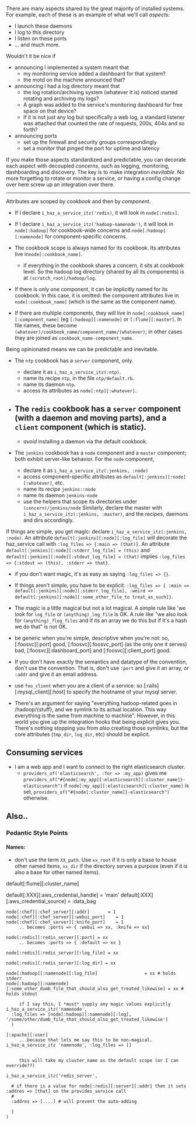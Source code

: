 There are many aspects shared by the great majority of installed systems. For example, each of these is an example of what we'll call *aspects*:
* I launch these daemons
* I log to this directory
* I listen on these ports 
* ... and much more.

Wouldn't it be nice if
* announcing I implemented a system meant that
  - my monitoring service added a dashboard for that system?
  - the motd on the machine announced that?
* announcing I had a log directory meant that 
  - the log rotation/archiving system (whatever it is) noticed started rotating and archiving my logs?
  - A graph was added to the service's monitoring dashboard for free space on that device?
  - if it is not just any log but specifically a web log, a standard listener was attached that counted the rate of requests, 200s, 404s and so forth?
* announcing ports
  - set up the firewall and security groups correspondingly
  - set a monitor that pinged the port for uptime and latency

If you make those aspects standardized and predictable, you can decorate each aspect with decoupled *concerns*, such as logging, monitoring, dashboarding and discovery. The key is to make integration *inevitable*. No more forgetting to rotate or monitor a service, or having a config change over here screw up an integration over there.


__________________________________________________________________________

Attributes are scoped by *cookbook* and then by *component*.
* If I declare `i_haz_a_service_itz('redis)`, it will look in `node[:redis]`.
* If I declare `i_haz_a_service_itz('hadoop-namenode')`, it will look in `node[:hadoop]` for cookbook-wide concerns and `node[:hadoop][:namenode]` for component-specific concerns.

* The cookbook scope is always named for its cookbook. Its attributes live in`node[:cookbook_name]`.
  - if everything in the cookbook shares a concern, it sits at cookbook level. So the hadoop log directory (shared by all its components) is at `(scratch_root)/hadoop/log`.
* If there is only one component, it can be implicitly named for its cookbook. In this case, it is omitted: the component attributes live in `node[:cookbook_name]` (which is the same as the component name).
* If there are multiple components, they will live in `node[:cookbook_name][:component_name]` (eg `[:hadoop][:namenode]` or `[:flume][:master]`. In file names, these become `(whatever)/cookbook_name/component_name/(whatever)`; in other cases they are joined as `cookbook_name-component_name`.

Being opinionated means we can be predictable and inevitable.

* The `ntp` cookbook has a `server` component, only. 
  - declare it as `i_haz_a_service_itz(:ntp)`.
  - name its recipe `ntp`, in the file `ntp/default.rb`.
  - name its daemon `ntp`.
  - access its attributes as `node[:ntp][:whatever]`.

* The `redis` cookbook has a `server` component (with a daemon and moving parts), and a `client` component (which is static).
  - 
  - *avoid* installing a daemon via the default cookbook.

* The `jenkins` cookbook has a `node` component and a `master` component; both exhibit server-like behavior.  For the `node` component,
  - declare it as `i_haz_a_service_itz(:jenkins, :node)`
  - access component-specific attributes as `default[:jenkins][:node][:whatever]`, etc.
  - name its recipe `jenkins::node`
  - name its daemon `jenkins-node`
  - use the helpers that scope its directories under `(concern)/jenkins/node`
Similarly, declare the master with `i_haz_a_service_itz(:jenkins, :master)`, and the recipes, daemons and dirs accordingly.

If things are simple, you get magic: declare `i_haz_a_service_itz(:jenkins, :node)`. An attribute `default[:jenkins][:node][:log_file]` will decorate the haz_service call with `:log_files => {:main => (that)}`. An attribute `default[:jenkins][:node][:stderr_log_file] = (this)` and `default[:jenkins][:node][:stdout_log_file] = (that)` implies  `:log_files => {:stdout => (this), :stderr => that}`.
* if you don't want magic, it's as easy as saying `:log_files => {}`.
* If things aren't simple, you have to be explicit: `:log_files => { :main => default[:jenkins][:node][:stderr_log_file], :weird => default[:jenkins][:node][:some_other_file_to treat_as_such]}`.
* The magic is a little magical but not a lot magical. A simple rule like 'we look for `log_file` or `(anything)_log_file` is OK. A rule like "we also look for `(anything)_?log_files` and if its an array we do this but if it's a hash we do that" is not OK.

* be generic when you're simple, descriptive when you're not: so, [:foosvc][:port] good, [:foosvc][:foosvc_port] (as the only one it serves) bad, [:foosvc][:dashboard_port] and [:foosvc][:client_port] good.

* If you don't have exactly the semantics and datatype of the convention, don't use the convention.  That is, don't use `:port` and give it an array, or `:addr` and give it an email address.

* use `foo_client` when you are a client of a service: so [:rails][:mysql_client][:host] to specify the hostname of your mysql server.

* There's an argument for saying "everything hadoop-related goes in /hadoop/{stuff}, and we symlink to its actual location. This way everything is the same from machine to machine". However, in this world you give up the integration hooks that being explicit gives you.  There's nothing stopping you from *also* creating those symlinks, but the core attributes (`tmp_dir`, `log_dir`, etc) should be explicit.

## Consuming services

* I am a web app and I want to connect to the right elasticsearch cluster.
  - `providers_of('elasticsearch', :for => :my_app)` gives me `providers_of("#{node[:my_app][:elasticsearch][:cluster_name]}-elasticsearch")` if `node[:my_app][:elasticsearch][:cluster_name]` is set, `providers_of("#{node[:cluster_name]}-elasticsearch")` otherwise.


## Also..

### Pedantic Style Points

#### Names:

* don't use the term `XX_path`. Use `xx_root` if it is only a base to house other named items, `xx_dir` if the directory serves a purpose (even if it is also a base for other named items).

default[:flume][:cluster_name]

default[:XXX][:aws_credential_handle] = 'main'
default[:XXX][:aws_credential_source] = :data_bag

    node[:chef][:chef_server][:addr]       = 1
    node[:chef][:chef_server][:webui_port]    = 1
    node[:chef][:chef_server][:knife_port]    = 1
         .. becomes :ports => { :webui => xx, :knife => xx}

    node[:redis][:redis_server][:port] = xx
         .. becomes :ports => { :default => xx }

    node[:redis][:redis_server][:log_file] = xx

    node[:redis][:redis_server][:log_dir] = xx

    node[:hadoop][:namenode][:log_file]                  = xx # holds stderr
    node[:hadoop][:namenode][:some_other_dumb_file_that_should_also_get_treated_likewise] = xx # holds stdout

         if I say this, I *must* supply any magic values explicitly
    i_haz_a_service_itz('namenode',
      :log_files => [node[:hadoop][:namenode][:log], '/some/other/dumb_file_that_should_also_get_treated_likewise']
      )

    [:apache][:user]
         ...because that lets me say this to be non-magical.
    i_haz_a_service_itz 'namenode', :log_files => []


         this will take my cluster_name as the default scope (or I can override??)

    i_haz_a_service_itz('redis_server',

      # if there is a value for node[:redis][:server][:addr] then it sets :addres => [that] on the provides_service call
      #
      :addres => [....] # will prevent the auto-adding

      ]
    )


